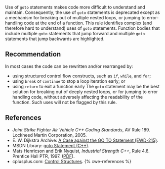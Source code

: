 Use of `goto` statements makes code more difficult to understand and maintain. Consequently, the use of `goto` statements is deprecated except as a mechanism for breaking out of multiple nested loops, or jumping to error-handling code at the end of a function. This rule identifies complex (and therefore hard to understand) uses of `goto` statements. Function bodies that include multiple `goto` statements that jump forward and multiple `goto` statements that jump backwards are highlighted.


## Recommendation
In most cases the code can be rewritten and/or rearranged by:

* using structured control flow constructs, such as `if`, `while`, and `for`;
* using `break` or `continue` to stop a loop iteration early; or
* using `return` to exit a function early
The `goto` statement may be the best solution for breaking out of deeply nested loops, or for jumping to error handling code, without adversely affecting the readability of the function. Such uses will not be flagged by this rule.


## References
* *Joint Strike Fighter Air Vehicle C++ Coding Standards*, AV Rule 189. Lockheed Martin Corporation, 2005.
* E. W. Dijkstra Archive: [A Case against the GO TO Statement (EWD-215)](http://www.cs.utexas.edu/users/EWD/transcriptions/EWD02xx/EWD215.html).
* MSDN Library: [goto Statement (C++)](https://docs.microsoft.com/en-us/cpp/cpp/goto-statement-cpp).
* Mats Henricson and Erik Nyquist, *Industrial Strength C++*, Rule 4.6. Prentice Hall PTR, 1997. ([PDF](https://web.archive.org/web/20190919025638/https://mongers.org/industrial-c++/)).
* cplusplus.com: [Control Structures](http://www.cplusplus.com/doc/tutorial/control/).
{% cwe-references %}
